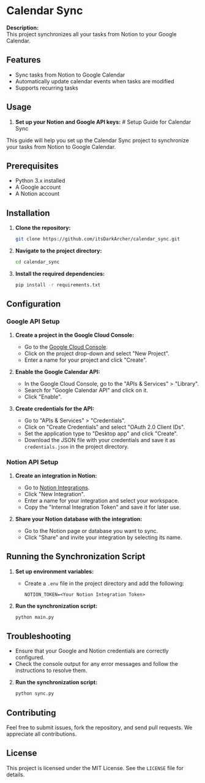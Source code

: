 # Calendar Sync

**Description:**  
This project synchronizes all your tasks from Notion to your Google Calendar.

## Features
- Sync tasks from Notion to Google Calendar
- Automatically update calendar events when tasks are modified
- Supports recurring tasks

## Usage

1. **Set up your Notion and Google API keys:**  # Setup Guide for Calendar Sync

This guide will help you set up the Calendar Sync project to synchronize your tasks from Notion to Google Calendar.

## Prerequisites

- Python 3.x installed
- A Google account
- A Notion account

## Installation

1. **Clone the repository:**
    ```sh
    git clone https://github.com/itsDarkArcher/calendar_sync.git
    ```

2. **Navigate to the project directory:**
    ```sh
    cd calendar_sync
    ```

3. **Install the required dependencies:**
    ```sh
    pip install -r requirements.txt
    ```

## Configuration

### Google API Setup

1. **Create a project in the Google Cloud Console:**
   - Go to the [Google Cloud Console](https://console.cloud.google.com/).
   - Click on the project drop-down and select "New Project".
   - Enter a name for your project and click "Create".

2. **Enable the Google Calendar API:**
   - In the Google Cloud Console, go to the "APIs & Services" > "Library".
   - Search for "Google Calendar API" and click on it.
   - Click "Enable".

3. **Create credentials for the API:**
   - Go to "APIs & Services" > "Credentials".
   - Click on "Create Credentials" and select "OAuth 2.0 Client IDs".
   - Set the application type to "Desktop app" and click "Create".
   - Download the JSON file with your credentials and save it as `credentials.json` in the project directory.

### Notion API Setup

1. **Create an integration in Notion:**
   - Go to [Notion Integrations](https://www.notion.so/my-integrations).
   - Click "New Integration".
   - Enter a name for your integration and select your workspace.
   - Copy the "Internal Integration Token" and save it for later use.

2. **Share your Notion database with the integration:**
   - Go to the Notion page or database you want to sync.
   - Click "Share" and invite your integration by selecting its name.

## Running the Synchronization Script

1. **Set up environment variables:**
   - Create a `.env` file in the project directory and add the following:
     ```env
     NOTION_TOKEN=<Your Notion Integration Token>
     ```

2. **Run the synchronization script:**
    ```sh
    python main.py
    ```

## Troubleshooting

- Ensure that your Google and Notion credentials are correctly configured.
- Check the console output for any error messages and follow the instructions to resolve them.

2. **Run the synchronization script:**
    ```sh
    python sync.py
    ```

## Contributing
Feel free to submit issues, fork the repository, and send pull requests. We appreciate all contributions.

## License
This project is licensed under the MIT License. See the `LICENSE` file for details.
